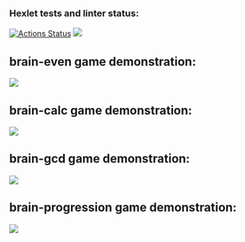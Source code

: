 ### Hexlet tests and linter status:
[![Actions Status](https://github.com/DimRux/frontend-project-44/workflows/hexlet-check/badge.svg)](https://github.com/DimRux/frontend-project-44/actions)
<a href="https://codeclimate.com/github/DimRux/frontend-project-44/maintainability"><img src="https://api.codeclimate.com/v1/badges/26c410789cac4707c45a/maintainability" /></a>

<h2>brain-even game demonstration:</h2>
<a href="https://asciinema.org/a/SymNhnCoZRFGsVrfTTi8dVGeh" target="_blank"><img src="https://asciinema.org/a/SymNhnCoZRFGsVrfTTi8dVGeh.svg" /></a>

<h2>brain-calc game demonstration:</h2>
<a href="https://asciinema.org/a/YqWkb9LK1N0TW4cvy0cKuLeS9" target="_blank"><img src="https://asciinema.org/a/YqWkb9LK1N0TW4cvy0cKuLeS9.svg" /></a>

<h2>brain-gcd game demonstration:</h2>
<a href="https://asciinema.org/a/g1dZc4WRRBpsdBdMv6pszpk0j" target="_blank"><img src="https://asciinema.org/a/g1dZc4WRRBpsdBdMv6pszpk0j.svg" /></a>

<h2>brain-progression game demonstration:</h2>
<a href="https://asciinema.org/a/mzdZuotCY4muWu72a8mXhtfLF" target="_blank"><img src="https://asciinema.org/a/mzdZuotCY4muWu72a8mXhtfLF.svg" /></a>